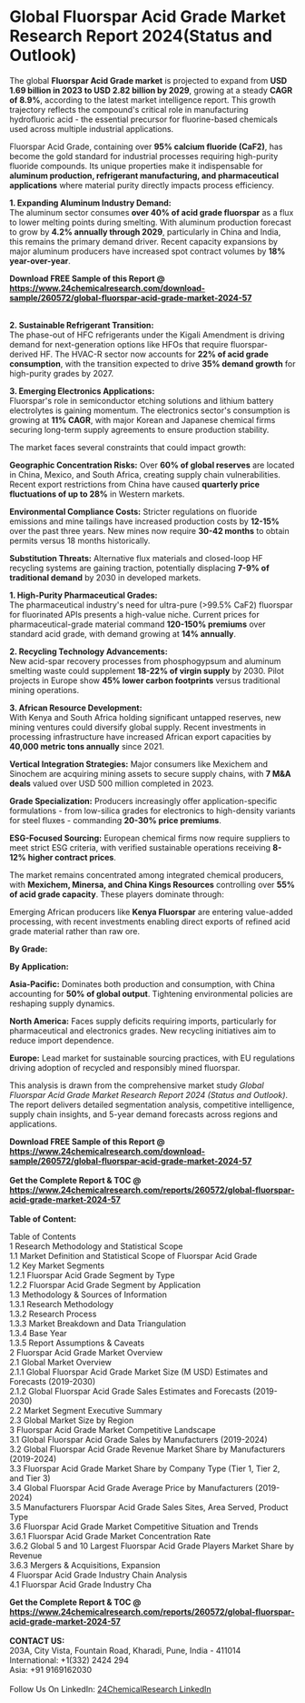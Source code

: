 <h1>Global Fluorspar Acid Grade Market Research Report 2024(Status and Outlook)</h1><p>The global <strong>Fluorspar Acid Grade market</strong> is projected to expand from <strong>USD 1.69 billion in 2023 to USD 2.82 billion by 2029</strong>, growing at a steady <strong>CAGR of 8.9%</strong>, according to the latest market intelligence report. This growth trajectory reflects the compound's critical role in manufacturing hydrofluoric acid - the essential precursor for fluorine-based chemicals used across multiple industrial applications.</p><p>Fluorspar Acid Grade, containing over <strong>95% calcium fluoride (CaF2)</strong>, has become the gold standard for industrial processes requiring high-purity fluoride compounds. Its unique properties make it indispensable for <strong>aluminum production, refrigerant manufacturing, and pharmaceutical applications</strong> where material purity directly impacts process efficiency.</p><p><strong>1. Expanding Aluminum Industry Demand:</strong><br>
The aluminum sector consumes <strong>over 40% of acid grade fluorspar</strong> as a flux to lower melting points during smelting. With aluminum production forecast to grow by <strong>4.2% annually through 2029</strong>, particularly in China and India, this remains the primary demand driver. Recent capacity expansions by major aluminum producers have increased spot contract volumes by <strong>18% year-over-year</strong>.</p><div><b>Download FREE Sample of this Report @ 
            <a href="https://www.24chemicalresearch.com/download-sample/260572/global-fluorspar-acid-grade-market-2024-57">
            https://www.24chemicalresearch.com/download-sample/260572/global-fluorspar-acid-grade-market-2024-57</a></b></div><br><p><strong>2. Sustainable Refrigerant Transition:</strong><br>
The phase-out of HFC refrigerants under the Kigali Amendment is driving demand for next-generation options like HFOs that require fluorspar-derived HF. The HVAC-R sector now accounts for <strong>22% of acid grade consumption</strong>, with the transition expected to drive <strong>35% demand growth</strong> for high-purity grades by 2027.</p><p><strong>3. Emerging Electronics Applications:</strong><br>
Fluorspar's role in semiconductor etching solutions and lithium battery electrolytes is gaining momentum. The electronics sector's consumption is growing at <strong>11% CAGR</strong>, with major Korean and Japanese chemical firms securing long-term supply agreements to ensure production stability.</p><p>The market faces several constraints that could impact growth:</p><p><strong>Geographic Concentration Risks:</strong> Over <strong>60% of global reserves</strong> are located in China, Mexico, and South Africa, creating supply chain vulnerabilities. Recent export restrictions from China have caused <strong>quarterly price fluctuations of up to 28%</strong> in Western markets.</p><p><strong>Environmental Compliance Costs:</strong> Stricter regulations on fluoride emissions and mine tailings have increased production costs by <strong>12-15%</strong> over the past three years. New mines now require <strong>30-42 months</strong> to obtain permits versus 18 months historically.</p><p><strong>Substitution Threats:</strong> Alternative flux materials and closed-loop HF recycling systems are gaining traction, potentially displacing <strong>7-9% of traditional demand</strong> by 2030 in developed markets.</p><p><strong>1. High-Purity Pharmaceutical Grades:</strong><br>
The pharmaceutical industry's need for ultra-pure (&gt;99.5% CaF2) fluorspar for fluorinated APIs presents a high-value niche. Current prices for pharmaceutical-grade material command <strong>120-150% premiums</strong> over standard acid grade, with demand growing at <strong>14% annually</strong>.</p><p><strong>2. Recycling Technology Advancements:</strong><br>
New acid-spar recovery processes from phosphogypsum and aluminum smelting waste could supplement <strong>18-22% of virgin supply</strong> by 2030. Pilot projects in Europe show <strong>45% lower carbon footprints</strong> versus traditional mining operations.</p><p><strong>3. African Resource Development:</strong><br>
With Kenya and South Africa holding significant untapped reserves, new mining ventures could diversify global supply. Recent investments in processing infrastructure have increased African export capacities by <strong>40,000 metric tons annually</strong> since 2021.</p><p><strong>Vertical Integration Strategies:</strong> Major consumers like Mexichem and Sinochem are acquiring mining assets to secure supply chains, with <strong>7 M&amp;A deals</strong> valued over USD 500 million completed in 2023.</p><p><strong>Grade Specialization:</strong> Producers increasingly offer application-specific formulations - from low-silica grades for electronics to high-density variants for steel fluxes - commanding <strong>20-30% price premiums</strong>.</p><p><strong>ESG-Focused Sourcing:</strong> European chemical firms now require suppliers to meet strict ESG criteria, with verified sustainable operations receiving <strong>8-12% higher contract prices</strong>.</p><p>The market remains concentrated among integrated chemical producers, with <strong>Mexichem, Minersa, and China Kings Resources</strong> controlling over <strong>55% of acid grade capacity</strong>. These players dominate through:</p><p>Emerging African producers like <strong>Kenya Fluorspar</strong> are entering value-added processing, with recent investments enabling direct exports of refined acid grade material rather than raw ore.</p><p><strong>By Grade:</strong></p><p><strong>By Application:</strong></p><p><strong>Asia-Pacific:</strong> Dominates both production and consumption, with China accounting for <strong>50% of global output</strong>. Tightening environmental policies are reshaping supply dynamics.</p><p><strong>North America:</strong> Faces supply deficits requiring imports, particularly for pharmaceutical and electronics grades. New recycling initiatives aim to reduce import dependence.</p><p><strong>Europe:</strong> Lead market for sustainable sourcing practices, with EU regulations driving adoption of recycled and responsibly mined fluorspar.</p><p>This analysis is drawn from the comprehensive market study <em>Global Fluorspar Acid Grade Market Research Report 2024 (Status and Outlook)</em>. The report delivers detailed segmentation analysis, competitive intelligence, supply chain insights, and 5-year demand forecasts across regions and applications.</p><div><b>Download FREE Sample of this Report @ 
            <a href="https://www.24chemicalresearch.com/download-sample/260572/global-fluorspar-acid-grade-market-2024-57">
            https://www.24chemicalresearch.com/download-sample/260572/global-fluorspar-acid-grade-market-2024-57</a></b></div><br><div><b>Get the Complete Report & TOC @ 
            <a href="https://www.24chemicalresearch.com/reports/260572/global-fluorspar-acid-grade-market-2024-57">
            https://www.24chemicalresearch.com/reports/260572/global-fluorspar-acid-grade-market-2024-57</a></b></div><br>
            <b>Table of Content:</b><p>Table of Contents<br />
1 Research Methodology and Statistical Scope<br />
1.1 Market Definition and Statistical Scope of Fluorspar Acid Grade<br />
1.2 Key Market Segments<br />
1.2.1 Fluorspar Acid Grade Segment by Type<br />
1.2.2 Fluorspar Acid Grade Segment by Application<br />
1.3 Methodology & Sources of Information<br />
1.3.1 Research Methodology<br />
1.3.2 Research Process<br />
1.3.3 Market Breakdown and Data Triangulation<br />
1.3.4 Base Year<br />
1.3.5 Report Assumptions & Caveats<br />
2 Fluorspar Acid Grade Market Overview<br />
2.1 Global Market Overview<br />
2.1.1 Global Fluorspar Acid Grade Market Size (M USD) Estimates and Forecasts (2019-2030)<br />
2.1.2 Global Fluorspar Acid Grade Sales Estimates and Forecasts (2019-2030)<br />
2.2 Market Segment Executive Summary<br />
2.3 Global Market Size by Region<br />
3 Fluorspar Acid Grade Market Competitive Landscape<br />
3.1 Global Fluorspar Acid Grade Sales by Manufacturers (2019-2024)<br />
3.2 Global Fluorspar Acid Grade Revenue Market Share by Manufacturers (2019-2024)<br />
3.3 Fluorspar Acid Grade Market Share by Company Type (Tier 1, Tier 2, and Tier 3)<br />
3.4 Global Fluorspar Acid Grade Average Price by Manufacturers (2019-2024)<br />
3.5 Manufacturers Fluorspar Acid Grade Sales Sites, Area Served, Product Type<br />
3.6 Fluorspar Acid Grade Market Competitive Situation and Trends<br />
3.6.1 Fluorspar Acid Grade Market Concentration Rate<br />
3.6.2 Global 5 and 10 Largest Fluorspar Acid Grade Players Market Share by Revenue<br />
3.6.3 Mergers & Acquisitions, Expansion<br />
4 Fluorspar Acid Grade Industry Chain Analysis<br />
4.1 Fluorspar Acid Grade Industry Cha</p><div><b>Get the Complete Report & TOC @ 
            <a href="https://www.24chemicalresearch.com/reports/260572/global-fluorspar-acid-grade-market-2024-57">
            https://www.24chemicalresearch.com/reports/260572/global-fluorspar-acid-grade-market-2024-57</a></b></div><br><b>CONTACT US:</b><br>
            203A, City Vista, Fountain Road, Kharadi, Pune, India - 411014<br>
            International: +1(332) 2424 294<br>
            Asia: +91 9169162030 <br><br>
            Follow Us On LinkedIn: <a href="https://www.linkedin.com/company/24chemicalresearch/">24ChemicalResearch LinkedIn</a>